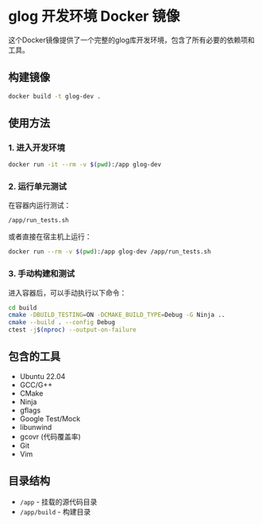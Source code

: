 # glog 开发环境 Docker 镜像

这个Docker镜像提供了一个完整的glog库开发环境，包含了所有必要的依赖项和工具。

## 构建镜像

```bash
docker build -t glog-dev .
```

## 使用方法

### 1. 进入开发环境

```bash
docker run -it --rm -v $(pwd):/app glog-dev
```

### 2. 运行单元测试

在容器内运行测试：

```bash
/app/run_tests.sh
```

或者直接在宿主机上运行：

```bash
docker run --rm -v $(pwd):/app glog-dev /app/run_tests.sh
```

### 3. 手动构建和测试

进入容器后，可以手动执行以下命令：

```bash
cd build
cmake -DBUILD_TESTING=ON -DCMAKE_BUILD_TYPE=Debug -G Ninja ..
cmake --build . --config Debug
ctest -j$(nproc) --output-on-failure
```

## 包含的工具

- Ubuntu 22.04
- GCC/G++
- CMake
- Ninja
- gflags
- Google Test/Mock
- libunwind
- gcovr (代码覆盖率)
- Git
- Vim

## 目录结构

- `/app` - 挂载的源代码目录
- `/app/build` - 构建目录